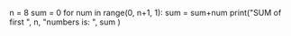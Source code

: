 n = 8
sum = 0
for num in range(0, n+1, 1):
    sum = sum+num
print("SUM of first ", n, "numbers is: ", sum )
